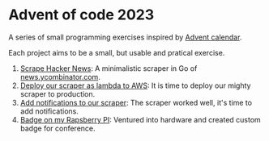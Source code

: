 # Advent of code 2023

A series of small programming exercises inspired by [Advent calendar](https://en.wikipedia.org/wiki/Advent_calendar).

Each project aims to be a small, but usable and pratical exercise.

1. [Scrape Hacker News](01-scrape-hacker-news/README.md): A minimalistic scraper in Go of [news.ycombinator.com](https://news.ycombinator.com).
2. [Deploy our scraper as lambda to AWS](02-scrape-in-cloud/README.md): It is time to deploy our mighty scraper to production.
3. [Add notifications to our scraper](03-scrape-with-notifications/README.md): The scraper worked well, it's time to add notifications.
4. [Badge on my Rapsberry PI](03-badger-2040/README.md): Ventured into hardware and created custom badge for conference.